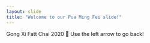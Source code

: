```yaml
---
layout: slide
title: "Welcome to our Pua Ming Fei slide!"
---
```

Gong Xi Fatt Chai 2020 :tada:
Use the left arrow to go back!
